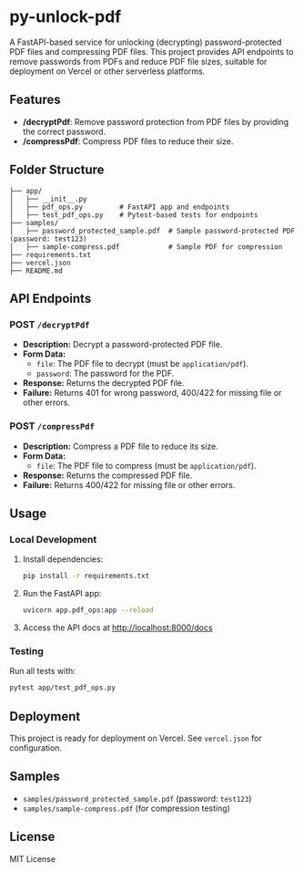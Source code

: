 # py-unlock-pdf

A FastAPI-based service for unlocking (decrypting) password-protected PDF files and compressing PDF files. This project provides API endpoints to remove passwords from PDFs and reduce PDF file sizes, suitable for deployment on Vercel or other serverless platforms.

## Features
- **/decryptPdf**: Remove password protection from PDF files by providing the correct password.
- **/compressPdf**: Compress PDF files to reduce their size.

## Folder Structure
```
├── app/
│   ├── __init__.py
│   ├── pdf_ops.py         # FastAPI app and endpoints
│   ├── test_pdf_ops.py    # Pytest-based tests for endpoints
├── samples/
│   ├── password_protected_sample.pdf  # Sample password-protected PDF (password: test123)
│   ├── sample-compress.pdf            # Sample PDF for compression
├── requirements.txt
├── vercel.json
├── README.md
```

## API Endpoints

### POST `/decryptPdf`
- **Description:** Decrypt a password-protected PDF file.
- **Form Data:**
  - `file`: The PDF file to decrypt (must be `application/pdf`).
  - `password`: The password for the PDF.
- **Response:** Returns the decrypted PDF file.
- **Failure:** Returns 401 for wrong password, 400/422 for missing file or other errors.

### POST `/compressPdf`
- **Description:** Compress a PDF file to reduce its size.
- **Form Data:**
  - `file`: The PDF file to compress (must be `application/pdf`).
- **Response:** Returns the compressed PDF file.
- **Failure:** Returns 400/422 for missing file or other errors.

## Usage

### Local Development
1. Install dependencies:
   ```bash
   pip install -r requirements.txt
   ```
2. Run the FastAPI app:
   ```bash
   uvicorn app.pdf_ops:app --reload
   ```
3. Access the API docs at [http://localhost:8000/docs](http://localhost:8000/docs)

### Testing
Run all tests with:
```bash
pytest app/test_pdf_ops.py
```

## Deployment
This project is ready for deployment on Vercel. See `vercel.json` for configuration.

## Samples
- `samples/password_protected_sample.pdf` (password: `test123`)
- `samples/sample-compress.pdf` (for compression testing)

## License
MIT License

